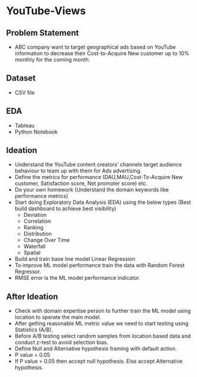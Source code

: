 # YouTube-Views

## Problem Statement
- ABC company want to target geographical ads based on YouTube information to decrease their Cost-to-Acquire New customer up to 10% monthly for the coming month. 

## Dataset
- CSV file 

## EDA
- Tableau 
- Python Notebook

## Ideation
- Understand the YouTube content creators’ channels target audience behaviour to team up with them for Ads advertising.
- Define the metrics for performance (DAU,MAU,Cost-To-Acquire New customer, Satisfaction score, Net promoter score) etc.
- Do your own homework (Understand the domain keywords like performance metrics)
- Start doing Exploratory Data Analysis (EDA) using the below types (Best build dashboard to achieve best visibility)
  - Deviation
  - Correlation
  - Ranking 
  - Distribution
  - Change Over Time
  - Waterfall
  - Spatial 
- Build and train base line model Linear Regression
- To improve ML model performance train the data with Random Forest Regressor. 
- RMSE error is the ML model performance indicator.

## After Ideation
- Check with domain expertise person to further train the ML model using location to sperate the main model.
- After getting reasonable ML metric value we need to start testing using Statistics (A/B).
- Before A/B testing select random samples from location based data and conduct z-test to avoid selection bias.
- Define Null and Alternative hypothesis framing with default action.
- P value = 0.05 
- If P value > 0.05 then accept null hypothesis. Else accept Alternative hypothesis.
